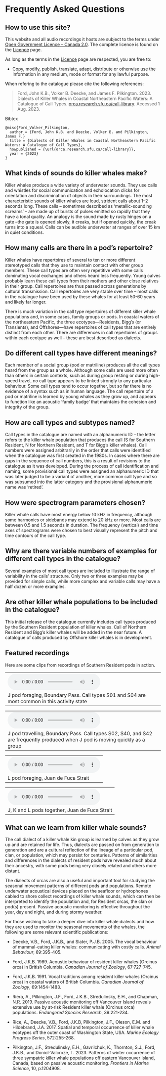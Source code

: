 # Frequently Asked Questions

## How to use this site?

This website and all audio recordings it hosts are subject to the terms under [Open Government Licence &ndash; Canada 2.0](https://open.canada.ca/en/open-government-licence-canada). The complete licence is found on the [Licence](license.html) page.

As long as the terms in the [Licence](license.html) page are respected, you are free to:
- Copy, modify, publish, translate, adapt, distribute or otherwise use the Information in any medium, mode or format for any lawful purpose.

When refering to the catalogue please cite the following references:

>Ford, John K.B., Volker B. Deecke, and James F. Pilkington. 2023. Dialects of Killer Whales in Coastal Northeastern Pacific Waters: A Catalogue of Call Types. [orca.research.sfu.ca/call-library](https://orca.research.sfu.ca/call-library). Accessed 1 Aug. 2023.

Bibtex
```
@misc{Ford_Volker_Pilkington, 
  author = {Ford, John K.B. and Deecke, Volker B. and Pilkington, James F.}
  title = {Dialects of Killer Whales in Coastal Northeastern Pacific Waters: A Catalogue of Call Types}, 
  howpublished = {\url{orca.research.sfu.ca/call-library}}, 
  year = {2023}
} 
```

## What kinds of sounds do killer whales make?

Killer whales produce a wide variety of underwater sounds.  They use calls and whistles for social communication and echolocation clicks for orientation and discrimination of objects in their surroundings. The most characteristic sounds of killer whales are loud, strident calls about 1–2 seconds long. These calls – sometimes described as ‘metallic-sounding screams’ –  are made up of bursts of pulses emitted so rapidly that they have a tonal quality.  An analogy is the sound made by rusty hinges on a gate –the gate is opened slowly, it creaks, but if opened quickly, the creak turns into a squeal.  Calls can be audible underwater at ranges of over 15 km in quiet conditions.  

## How many calls are there in a pod’s repertoire?

Killer whales have repertoires of several to ten or more different stereotyped calls that they use to maintain contact with other group members.  These call types are often very repetitive with some calls dominating vocal exchanges and others heard less frequently. Young calves probably learn these call types from their mothers and other close relatives in their group.  Call repertoires are thus passed across generations by cultural transmission.  Call repertoires are very stable over time – most calls in the catalogue have been used by these whales for at least 50-60 years and likely far longer.

There is much variation in the call type repertoires of different killer whale populations and, in some cases, family groups or pods.  In coastal waters of the northeastern Pacific, the three ecotypes—Residents, Bigg’s (or Transients), and Offshores—have repertoires of call types that are entirely distinct from each other.  There are differences in call repertoires of groups within each ecotype as well – these are best described as dialects.  

## Do different call types have different meanings?

Each member of a social group (pod or matriline) produces all the call types heard from the group as a whole.  Although some calls are used more often than others in certain contexts, such as during group resting or during high-speed travel, no call type appears to be linked strongly to any particular behaviour.  Some call types tend to occur together, but so far there is no evidence of a syntax such as in human language.  The call repertoire of a pod or matriline is learned by young whales as they grow up, and appears to function like an acoustic ‘family badge’ that maintains the cohesion and integrity of the group.

## How are call types and subtypes named?

Call types in the catalogue are named with an alphanumeric ID – the letter refers to the killer whale population that produces the call (S for Southern Resident, N for Northern Resident, and T for Bigg’s killer whales). Call numbers were assigned arbitrarily in the order that calls were identified when the catalogue was first created in the 1980s.  In cases where there are gaps in the sequence of call numbers, this is a result of revisions to the catalogue as it was developed.  During the process of call identification and naming, some provisional call types were assigned an alphanumeric ID that was later judged to be a variant of another, more common call type and so was subsumed into the latter category and the provisional alphanumeric name was ’retired’.

## How were spectrogram parameters chosen?

Killer whale calls have most energy below 10 kHz in frequency, although some harmonics or sidebands may extend to 20 kHz or more.  Most calls are between 0.5 and 1.5 seconds in duration.  The frequency (vertical) and time axes of spectrograms were chosen to best visually represent the pitch and time contours of the call type.

## Why are there variable numbers of examples for different call types in the catalogue?

Several examples of most call types are included to illustrate the range of variability in the calls’ structure.  Only two or three examples may be provided for simple calls, while more complex and variable calls may have a half dozen or more examples.

## Are other killer whale populations to be included in the catalogue?

This initial release of the catalogue currently includes call types produced by the Southern Resident population of killer whales.  Call of Northern Resident and Bigg’s killer whales will be added in the near future.  A catalogue of calls produced by Offshore killer whales is in development.

## Featured recordings

Here are some clips from recordings of Southern Resident pods in action.

| |
|-|
|<audio controls> <source type="audio/wav" src="./catalogs/srkw-call-catalogue-files/media/J pod foraging_JFord.wav" title="J pod foraging, Boundary Pass. Call types S01 and S04 are most common in this activity state.">Your browser does not support the audio element.</audio> |
| J pod foraging, Boundary Pass. Call types S01 and S04 are most common in this activity state |

| |
|-|
|<audio controls> <source type="audio/wav" src="./catalogs/srkw-call-catalogue-files/media/J pod travelling_JFord.wav" title="J pod travelling, Boundary Pass. Call types S02, S40, and S42 are frequently produced when J pod is moving quickly as a group.">Your browser does not support the audio element.</audio> |
|J pod travelling, Boundary Pass. Call types S02, S40, and S42 are frequently produced when J pod is moving quickly as a group |

| |
|-|
|<audio controls> <source type="audio/wav" src="./catalogs/srkw-call-catalogue-files/media/L pod foraging_JFord.wav" title="L pod foraging, Juan de Fuca Strait">Your browser does not support the audio element.</audio> |
| L pod foraging, Juan de Fuca Strait |

| |
|-|
|<audio controls> <source type="audio/wav" src="./catalogs/srkw-call-catalogue-files/media/J K L pods together_JFord.wav"  title="J, K and L pods together, Juan de Fuca Strait">Your browser does not support the audio element.</audio> |
|J, K and L pods together, Juan de Fuca Strait |

## What can we learn from killer whale sounds?

The call dialect of a killer whale kin group is learned by calves as they grow up and are retained for life. Thus, dialects are passed on from generation to generation and are a cultural reflection of the lineage of a particular pod, clan, or population, which may persist for centuries. Patterns of similarities and differences in the dialects of resident pods have revealed much about their ancestry, with some pods being very closely related and others more distant.

The dialects of orcas are also a useful and important tool for studying the seasonal movement patterns of different pods and populations. Remote underwater acoustical devices placed on the seafloor or hydrophones cabled to shore collect recordings of killer whale sounds, which can then be interpreted to identify the population and, for Resident orcas, the clan or pod(s) present. Passive acoustic monitoring is effective throughout the year, day and night, and during stormy weather.

For those wishing to take a deeper dive into killer whale dialects and how they are used to monitor the seasonal movements of the whales, the following are some relevant scientific publications:

- Deecke, V.B., Ford, J.K.B., and Slater, P.J.B. 2005. The vocal behaviour of mammal-eating killer whales: communicating with costly calls. _Animal Behaviour_, 69:395-405.

- Ford, J.K.B. 1989. Acoustic behaviour of resident killer whales (Orcinus orca) in British Columbia. _Canadian Journal of Zoology_, 67:727-745.

- Ford, J.K.B. 1991. Vocal traditions among resident killer whales (Orcinus orca) in coastal waters of British Columbia. _Canadian Journal of Zoology_, 69:1454-1483.

- Riera, A., Pilkington, J.F., Ford, J.K.B., Stredulinsky, E.H., and Chapman, N.R. 2019. Passive acoustic monitoring off Vancouver Island reveals extensive use by at-risk Resident killer whale (Orcinus orca) populations. _Endangered Species Research_, 39:221-234.

- Rice, A., Deecke, V.B., Ford, J.K.B, Pilkington, J.F., Oleson, E.M. and Hildebrand, J.A. 2017. Spatial and temporal occurrence of killer whale ecotypes off the outer coast of Washington State, USA. _Marine Ecology Progress Series_, 572:255-268.

- Pilkington, J.F., Stredulinsky, E.H., Gavrilchuk, K., Thornton, S.J., Ford, J.K.B., and Doniol-Valcroze, T. 2023. Patterns of winter occurrence of three sympatric killer whale populations off eastern Vancouver Island, Canada, based on passive acoustic monitoring. _Frontiers in Marine Science_, 10, p.1204908.


